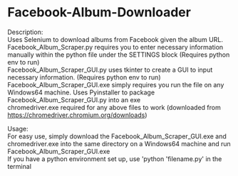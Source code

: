 # Facebook-Album-Downloader
Description:  
Uses Selenium to download albums from Facebook given the album URL.  
Facebook_Album_Scraper.py requires you to enter necessary information manually within the python file under the SETTINGS block (Requires python env to run)  
Facebook_Album_Scraper_GUI.py uses tkinter to create a GUI to input necessary information. (Requires python env to run)  
Facebook_Album_Scraper_GUI.exe simply requires you run the file on any Windows64 machine. Uses Pyinstaller to package Facebook_Album_Scraper_GUI.py into an exe  
chromedriver.exe required for any above files to work (downloaded from https://chromedriver.chromium.org/downloads)  
  
Usage:  
For easy use, simply download the Facebook_Album_Scraper_GUI.exe and chromedriver.exe into the same directory on a Windows64 machine and run Facebook_Album_Scraper_GUI.exe  
If you have a python environment set up, use 'python 'filename.py' in the terminal  

